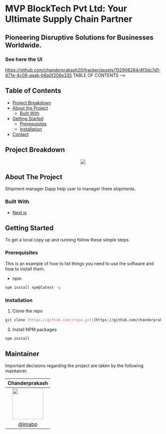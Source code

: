 # MVP BlockTech Pvt Ltd: Your Ultimate Supply Chain Partner
## Pioneering Disruptive Solutions for Businesses Worldwide.

### See here the UI

https://github.com/chanderprakash20/tracker/assets/132908264/4f3dc7d1-471e-4c08-aaab-b6a0f206e335
TABLE OF CONTENTS -->

## Table of Contents
- [Project Breakdown](#project-breakdown)
- [About the Project](#about-the-project)
  - [Built With](#built-with)
- [Getting Started](#getting-started)
  - [Prerequisites](#prerequisites)
  - [Installation](#installation)
- [Contact](#maintainer)

<!-- Project Breakdown -->
## Project Breakdown 

<p align="center">
<img src="./public/breakdown.png"/>
</p>

<!-- ABOUT THE PROJECT -->

## About The Project

Shipment manager Dapp help user to manager there shipments.
<!-- Here's a blank template to get started:
**To avoid retyping too much info. Do a search and replace with your text editor for the following:**
`github_username`, `repo`, `twitter_handle`, `email` -->

### Built With

- [Next.js]([https://reactjs.org/](https://nextjs.org/))

<!-- GETTING STARTED -->

## Getting Started

To get a local copy up and running follow these simple steps.

### Prerequisites

This is an example of how to list things you need to use the software and how to install them.

- npm

```sh
npm install npm@latest -g
```

### Installation

1. Clone the repo

```sh
git clone [https://github.com//repo.git](https://github.com/chanderprakash20/tracker.git)
```

2. Install NPM packages

```sh
npm install
```



## Maintainer
Important decisions regarding the project are taken by the following maintainer.

| Chanderprakash        |
| :-------------: |
| <img  height="100" width="100" src="[https://avatars3.githubusercontent.com/u/53480076?s=460&u=c1aad58f1a773750a47475682afa80ac3b74f583&v=4](https://avatars.githubusercontent.com/u/132908264?v=4)">      |
| [@imabp](https://github.com/chanderprakash20)      |



